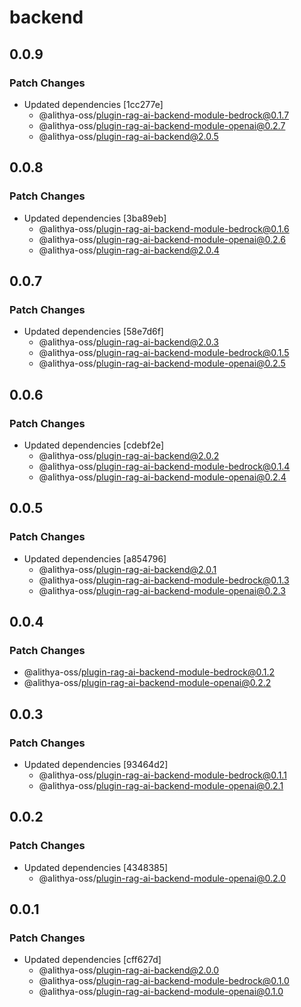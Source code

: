 # backend

## 0.0.9

### Patch Changes

- Updated dependencies [1cc277e]
  - @alithya-oss/plugin-rag-ai-backend-module-bedrock@0.1.7
  - @alithya-oss/plugin-rag-ai-backend-module-openai@0.2.7
  - @alithya-oss/plugin-rag-ai-backend@2.0.5

## 0.0.8

### Patch Changes

- Updated dependencies [3ba89eb]
  - @alithya-oss/plugin-rag-ai-backend-module-bedrock@0.1.6
  - @alithya-oss/plugin-rag-ai-backend-module-openai@0.2.6
  - @alithya-oss/plugin-rag-ai-backend@2.0.4

## 0.0.7

### Patch Changes

- Updated dependencies [58e7d6f]
  - @alithya-oss/plugin-rag-ai-backend@2.0.3
  - @alithya-oss/plugin-rag-ai-backend-module-bedrock@0.1.5
  - @alithya-oss/plugin-rag-ai-backend-module-openai@0.2.5

## 0.0.6

### Patch Changes

- Updated dependencies [cdebf2e]
  - @alithya-oss/plugin-rag-ai-backend@2.0.2
  - @alithya-oss/plugin-rag-ai-backend-module-bedrock@0.1.4
  - @alithya-oss/plugin-rag-ai-backend-module-openai@0.2.4

## 0.0.5

### Patch Changes

- Updated dependencies [a854796]
  - @alithya-oss/plugin-rag-ai-backend@2.0.1
  - @alithya-oss/plugin-rag-ai-backend-module-bedrock@0.1.3
  - @alithya-oss/plugin-rag-ai-backend-module-openai@0.2.3

## 0.0.4

### Patch Changes

- @alithya-oss/plugin-rag-ai-backend-module-bedrock@0.1.2
- @alithya-oss/plugin-rag-ai-backend-module-openai@0.2.2

## 0.0.3

### Patch Changes

- Updated dependencies [93464d2]
  - @alithya-oss/plugin-rag-ai-backend-module-bedrock@0.1.1
  - @alithya-oss/plugin-rag-ai-backend-module-openai@0.2.1

## 0.0.2

### Patch Changes

- Updated dependencies [4348385]
  - @alithya-oss/plugin-rag-ai-backend-module-openai@0.2.0

## 0.0.1

### Patch Changes

- Updated dependencies [cff627d]
  - @alithya-oss/plugin-rag-ai-backend@2.0.0
  - @alithya-oss/plugin-rag-ai-backend-module-bedrock@0.1.0
  - @alithya-oss/plugin-rag-ai-backend-module-openai@0.1.0

